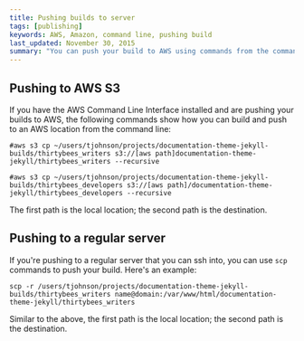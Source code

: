 ```yaml
---
title: Pushing builds to server
tags: [publishing]
keywords: AWS, Amazon, command line, pushing build
last_updated: November 30, 2015
summary: "You can push your build to AWS using commands from the command line. By including your copy commands in commands, you can package all of the build and deploy process into executable scripts."
---
```



## Pushing to AWS S3

If you have the AWS Command Line Interface installed and are pushing your builds to AWS, the following commands show how you can build and push to an AWS location from the command line:

```
#aws s3 cp ~/users/tjohnson/projects/documentation-theme-jekyll-builds/thirtybees_writers s3://[aws path]documentation-theme-jekyll/thirtybees_writers --recursive

#aws s3 cp ~/users/tjohnson/projects/documentation-theme-jekyll-builds/thirtybees_developers s3://[aws path]/documentation-theme-jekyll/thirtybees_developers --recursive
```

The first path is the local location; the second path is the destination.

## Pushing to a regular server

If you're pushing to a regular server that you can ssh into, you can use `scp` commands to push your build. Here's an example:

```
scp -r /users/tjohnson/projects/documentation-theme-jekyll-builds/thirtybees_writers name@domain:/var/www/html/documentation-theme-jekyll/thirtybees_writers
```

Similar to the above, the first path is the local location; the second path is the destination.


